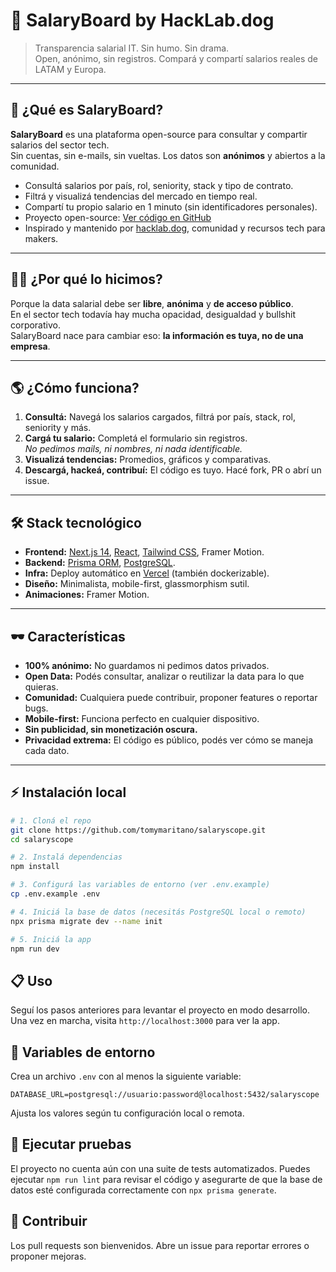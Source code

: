 # 💸 SalaryBoard by HackLab.dog

> Transparencia salarial IT. Sin humo. Sin drama.  
> Open, anónimo, sin registros. Compará y compartí salarios reales de LATAM y Europa.

---

## 🚀 ¿Qué es SalaryBoard?

**SalaryBoard** es una plataforma open-source para consultar y compartir salarios del sector tech.  
Sin cuentas, sin e-mails, sin vueltas. Los datos son **anónimos** y abiertos a la comunidad.

- Consultá salarios por país, rol, seniority, stack y tipo de contrato.
- Filtrá y visualizá tendencias del mercado en tiempo real.
- Compartí tu propio salario en 1 minuto (sin identificadores personales).
- Proyecto open-source: [Ver código en GitHub](https://github.com/tomymaritano/salaryscope)
- Inspirado y mantenido por [hacklab.dog](https://hacklab.dog), comunidad y recursos tech para makers.

---

## 🧑‍💻 ¿Por qué lo hicimos?

Porque la data salarial debe ser **libre**, **anónima** y **de acceso público**.  
En el sector tech todavía hay mucha opacidad, desigualdad y bullshit corporativo.  
SalaryBoard nace para cambiar eso: **la información es tuya, no de una empresa**.

---

## 🌎 ¿Cómo funciona?

1. **Consultá:** Navegá los salarios cargados, filtrá por país, stack, rol, seniority y más.
2. **Cargá tu salario:** Completá el formulario sin registros.  
   _No pedimos mails, ni nombres, ni nada identificable._
3. **Visualizá tendencias:** Promedios, gráficos y comparativas.
4. **Descargá, hackeá, contribuí:** El código es tuyo. Hacé fork, PR o abrí un issue.

---

## 🛠️ Stack tecnológico

- **Frontend:** [Next.js 14](https://nextjs.org/), [React](https://react.dev/), [Tailwind CSS](https://tailwindcss.com/), Framer Motion.
- **Backend:** [Prisma ORM](https://prisma.io/), [PostgreSQL](https://www.postgresql.org/).
- **Infra:** Deploy automático en [Vercel](https://vercel.com/) (también dockerizable).
- **Diseño:** Minimalista, mobile-first, glassmorphism sutil.
- **Animaciones:** Framer Motion.

---

## 🕶️ Características

- **100% anónimo:** No guardamos ni pedimos datos privados.
- **Open Data:** Podés consultar, analizar o reutilizar la data para lo que quieras.
- **Comunidad:** Cualquiera puede contribuir, proponer features o reportar bugs.
- **Mobile-first:** Funciona perfecto en cualquier dispositivo.
- **Sin publicidad, sin monetización oscura.**
- **Privacidad extrema:** El código es público, podés ver cómo se maneja cada dato.

---

## ⚡ Instalación local

```bash
# 1. Cloná el repo
git clone https://github.com/tomymaritano/salaryscope.git
cd salaryscope

# 2. Instalá dependencias
npm install

# 3. Configurá las variables de entorno (ver .env.example)
cp .env.example .env

# 4. Iniciá la base de datos (necesitás PostgreSQL local o remoto)
npx prisma migrate dev --name init

# 5. Iniciá la app
npm run dev
```

## 📋 Uso

Seguí los pasos anteriores para levantar el proyecto en modo desarrollo. Una vez en marcha, visita `http://localhost:3000` para ver la app.

## 🔧 Variables de entorno

Crea un archivo `.env` con al menos la siguiente variable:

```
DATABASE_URL=postgresql://usuario:password@localhost:5432/salaryscope
```

Ajusta los valores según tu configuración local o remota.

## 🧪 Ejecutar pruebas

El proyecto no cuenta aún con una suite de tests automatizados. Puedes ejecutar `npm run lint` para revisar el código y asegurarte de que la base de datos esté configurada correctamente con `npx prisma generate`.

## 🙌 Contribuir

Los pull requests son bienvenidos. Abre un issue para reportar errores o proponer mejoras.
